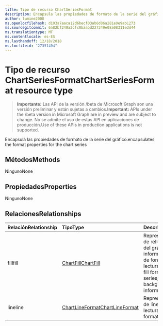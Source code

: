 ```yaml
---
title: Tipo de recurso ChartSeriesFormat
description: Encapsula las propiedades de formato de la serie del gráfico.
author: lumine2008
ms.openlocfilehash: d103a7aaca12d6becf03ab6d06a281e0e9ab1273
ms.sourcegitcommit: 6a82bf240a3cfc0baabd227349e08a08311e3d44
ms.translationtype: MT
ms.contentlocale: es-ES
ms.lasthandoff: 12/18/2018
ms.locfileid: "27351404"
---
```

# <a name="chartseriesformat-resource-type"></a><span data-ttu-id="22416-103">Tipo de recurso ChartSeriesFormat</span><span class="sxs-lookup"><span data-stu-id="22416-103">ChartSeriesFormat resource type</span></span>

> <span data-ttu-id="22416-104">**Importante:** Las API de la versión /beta de Microsoft Graph son una versión preliminar y están sujetas a cambios.</span><span class="sxs-lookup"><span data-stu-id="22416-104">**Important:** APIs under the /beta version in Microsoft Graph are in preview and are subject to change.</span></span> <span data-ttu-id="22416-105">No se admite el uso de estas API en aplicaciones de producción.</span><span class="sxs-lookup"><span data-stu-id="22416-105">Use of these APIs in production applications is not supported.</span></span>

<span data-ttu-id="22416-106">Encapsula las propiedades de formato de la serie del gráfico.</span><span class="sxs-lookup"><span data-stu-id="22416-106">encapsulates the format properties for the chart series</span></span>


## <a name="methods"></a><span data-ttu-id="22416-107">Métodos</span><span class="sxs-lookup"><span data-stu-id="22416-107">Methods</span></span>
<span data-ttu-id="22416-108">Ninguno</span><span class="sxs-lookup"><span data-stu-id="22416-108">None</span></span>

## <a name="properties"></a><span data-ttu-id="22416-109">Propiedades</span><span class="sxs-lookup"><span data-stu-id="22416-109">Properties</span></span>
<span data-ttu-id="22416-110">Ninguno</span><span class="sxs-lookup"><span data-stu-id="22416-110">None</span></span>

## <a name="relationships"></a><span data-ttu-id="22416-111">Relaciones</span><span class="sxs-lookup"><span data-stu-id="22416-111">Relationships</span></span>
| <span data-ttu-id="22416-112">Relación</span><span class="sxs-lookup"><span data-stu-id="22416-112">Relationship</span></span> | <span data-ttu-id="22416-113">Tipo</span><span class="sxs-lookup"><span data-stu-id="22416-113">Type</span></span>   |<span data-ttu-id="22416-114">Descripción</span><span class="sxs-lookup"><span data-stu-id="22416-114">Description</span></span>|
|:---------------|:--------|:----------|
|<span data-ttu-id="22416-115">fill</span><span class="sxs-lookup"><span data-stu-id="22416-115">fill</span></span>|[<span data-ttu-id="22416-116">ChartFill</span><span class="sxs-lookup"><span data-stu-id="22416-116">ChartFill</span></span>](chartfill.md)|<span data-ttu-id="22416-p102">Representa el formato de relleno de una serie del gráfico, que incluye información del formato de fondo. Solo lectura.</span><span class="sxs-lookup"><span data-stu-id="22416-p102">Represents the fill format of a chart series, which includes background formating information. Read-only.</span></span>|
|<span data-ttu-id="22416-119">line</span><span class="sxs-lookup"><span data-stu-id="22416-119">line</span></span>|[<span data-ttu-id="22416-120">ChartLineFormat</span><span class="sxs-lookup"><span data-stu-id="22416-120">ChartLineFormat</span></span>](chartlineformat.md)|<span data-ttu-id="22416-p103">Representa el formato de línea. Solo lectura.</span><span class="sxs-lookup"><span data-stu-id="22416-p103">Represents line formatting. Read-only.</span></span>|

<!-- uuid: 8fcb5dbc-d5aa-4681-8e31-b001d5168d79
2015-10-25 14:57:30 UTC -->
<!-- {
  "type": "#page.annotation",
  "description": "ChartSeriesFormat resource",
  "keywords": "",
  "section": "documentation",
  "tocPath": ""
}-->